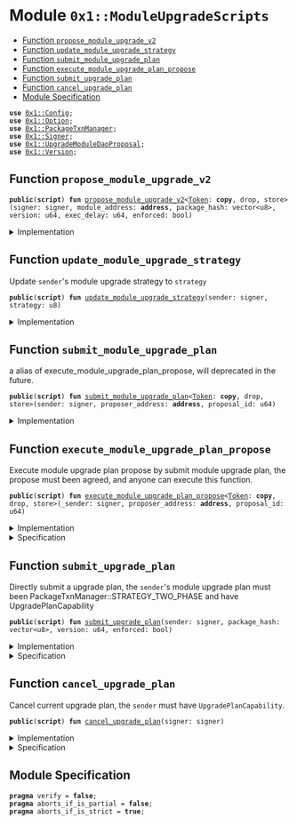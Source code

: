 
<a name="0x1_ModuleUpgradeScripts"></a>

# Module `0x1::ModuleUpgradeScripts`



-  [Function `propose_module_upgrade_v2`](#0x1_ModuleUpgradeScripts_propose_module_upgrade_v2)
-  [Function `update_module_upgrade_strategy`](#0x1_ModuleUpgradeScripts_update_module_upgrade_strategy)
-  [Function `submit_module_upgrade_plan`](#0x1_ModuleUpgradeScripts_submit_module_upgrade_plan)
-  [Function `execute_module_upgrade_plan_propose`](#0x1_ModuleUpgradeScripts_execute_module_upgrade_plan_propose)
-  [Function `submit_upgrade_plan`](#0x1_ModuleUpgradeScripts_submit_upgrade_plan)
-  [Function `cancel_upgrade_plan`](#0x1_ModuleUpgradeScripts_cancel_upgrade_plan)
-  [Module Specification](#@Module_Specification_0)


<pre><code><b>use</b> <a href="Config.md#0x1_Config">0x1::Config</a>;
<b>use</b> <a href="Option.md#0x1_Option">0x1::Option</a>;
<b>use</b> <a href="PackageTxnManager.md#0x1_PackageTxnManager">0x1::PackageTxnManager</a>;
<b>use</b> <a href="Signer.md#0x1_Signer">0x1::Signer</a>;
<b>use</b> <a href="UpgradeModuleDaoProposal.md#0x1_UpgradeModuleDaoProposal">0x1::UpgradeModuleDaoProposal</a>;
<b>use</b> <a href="Version.md#0x1_Version">0x1::Version</a>;
</code></pre>



<a name="0x1_ModuleUpgradeScripts_propose_module_upgrade_v2"></a>

## Function `propose_module_upgrade_v2`



<pre><code><b>public</b>(<b>script</b>) <b>fun</b> <a href="ModuleUpgradeScripts.md#0x1_ModuleUpgradeScripts_propose_module_upgrade_v2">propose_module_upgrade_v2</a>&lt;<a href="Token.md#0x1_Token">Token</a>: <b>copy</b>, drop, store&gt;(signer: signer, module_address: <b>address</b>, package_hash: vector&lt;u8&gt;, version: u64, exec_delay: u64, enforced: bool)
</code></pre>



<details>
<summary>Implementation</summary>


<pre><code><b>public</b>(<b>script</b>) <b>fun</b> <a href="ModuleUpgradeScripts.md#0x1_ModuleUpgradeScripts_propose_module_upgrade_v2">propose_module_upgrade_v2</a>&lt;<a href="Token.md#0x1_Token">Token</a>: <b>copy</b> + drop + store&gt;(
    signer: signer,
    module_address: <b>address</b>,
    package_hash: vector&lt;u8&gt;,
    version: u64,
    exec_delay: u64,
    enforced: bool,
) {
    <a href="UpgradeModuleDaoProposal.md#0x1_UpgradeModuleDaoProposal_propose_module_upgrade_v2">UpgradeModuleDaoProposal::propose_module_upgrade_v2</a>&lt;<a href="Token.md#0x1_Token">Token</a>&gt;(
        &signer,
        module_address,
        package_hash,
        version,
        exec_delay,
        enforced
    );
}
</code></pre>



</details>

<a name="0x1_ModuleUpgradeScripts_update_module_upgrade_strategy"></a>

## Function `update_module_upgrade_strategy`

Update <code>sender</code>'s module upgrade strategy to <code>strategy</code>


<pre><code><b>public</b>(<b>script</b>) <b>fun</b> <a href="ModuleUpgradeScripts.md#0x1_ModuleUpgradeScripts_update_module_upgrade_strategy">update_module_upgrade_strategy</a>(sender: signer, strategy: u8)
</code></pre>



<details>
<summary>Implementation</summary>


<pre><code><b>public</b>(<b>script</b>) <b>fun</b> <a href="ModuleUpgradeScripts.md#0x1_ModuleUpgradeScripts_update_module_upgrade_strategy">update_module_upgrade_strategy</a>(
    sender: signer,
    strategy: u8,
) {
    // 1. check version
    <b>if</b> (strategy == <a href="PackageTxnManager.md#0x1_PackageTxnManager_get_strategy_two_phase">PackageTxnManager::get_strategy_two_phase</a>()) {
        <b>if</b> (!<a href="Config.md#0x1_Config_config_exist_by_address">Config::config_exist_by_address</a>&lt;<a href="Version.md#0x1_Version_Version">Version::Version</a>&gt;(<a href="Signer.md#0x1_Signer_address_of">Signer::address_of</a>(&sender))) {
            <a href="Config.md#0x1_Config_publish_new_config">Config::publish_new_config</a>&lt;<a href="Version.md#0x1_Version_Version">Version::Version</a>&gt;(&sender, <a href="Version.md#0x1_Version_new_version">Version::new_version</a>(1));
        }
    };

    // 2. <b>update</b> strategy
    <a href="PackageTxnManager.md#0x1_PackageTxnManager_update_module_upgrade_strategy">PackageTxnManager::update_module_upgrade_strategy</a>(
        &sender,
        strategy,
        <a href="Option.md#0x1_Option_none">Option::none</a>&lt;u64&gt;(),
    );
}
</code></pre>



</details>

<a name="0x1_ModuleUpgradeScripts_submit_module_upgrade_plan"></a>

## Function `submit_module_upgrade_plan`

a alias of execute_module_upgrade_plan_propose, will deprecated in the future.


<pre><code><b>public</b>(<b>script</b>) <b>fun</b> <a href="ModuleUpgradeScripts.md#0x1_ModuleUpgradeScripts_submit_module_upgrade_plan">submit_module_upgrade_plan</a>&lt;<a href="Token.md#0x1_Token">Token</a>: <b>copy</b>, drop, store&gt;(sender: signer, proposer_address: <b>address</b>, proposal_id: u64)
</code></pre>



<details>
<summary>Implementation</summary>


<pre><code><b>public</b>(<b>script</b>) <b>fun</b> <a href="ModuleUpgradeScripts.md#0x1_ModuleUpgradeScripts_submit_module_upgrade_plan">submit_module_upgrade_plan</a>&lt;<a href="Token.md#0x1_Token">Token</a>: <b>copy</b> + drop + store&gt;(
    sender: signer,
    proposer_address: <b>address</b>,
    proposal_id: u64,
) {
    <a href="ModuleUpgradeScripts.md#0x1_ModuleUpgradeScripts_execute_module_upgrade_plan_propose">Self::execute_module_upgrade_plan_propose</a>&lt;<a href="Token.md#0x1_Token">Token</a>&gt;(sender, proposer_address, proposal_id);
}
</code></pre>



</details>

<a name="0x1_ModuleUpgradeScripts_execute_module_upgrade_plan_propose"></a>

## Function `execute_module_upgrade_plan_propose`

Execute module upgrade plan propose by submit module upgrade plan, the propose must been agreed, and anyone can execute this function.


<pre><code><b>public</b>(<b>script</b>) <b>fun</b> <a href="ModuleUpgradeScripts.md#0x1_ModuleUpgradeScripts_execute_module_upgrade_plan_propose">execute_module_upgrade_plan_propose</a>&lt;<a href="Token.md#0x1_Token">Token</a>: <b>copy</b>, drop, store&gt;(_sender: signer, proposer_address: <b>address</b>, proposal_id: u64)
</code></pre>



<details>
<summary>Implementation</summary>


<pre><code><b>public</b>(<b>script</b>) <b>fun</b> <a href="ModuleUpgradeScripts.md#0x1_ModuleUpgradeScripts_execute_module_upgrade_plan_propose">execute_module_upgrade_plan_propose</a>&lt;<a href="Token.md#0x1_Token">Token</a>: <b>copy</b> + drop + store&gt;(
    _sender: signer,
    proposer_address: <b>address</b>,
    proposal_id: u64,
) {
    <a href="UpgradeModuleDaoProposal.md#0x1_UpgradeModuleDaoProposal_submit_module_upgrade_plan">UpgradeModuleDaoProposal::submit_module_upgrade_plan</a>&lt;<a href="Token.md#0x1_Token">Token</a>&gt;(proposer_address, proposal_id);
}
</code></pre>



</details>

<details>
<summary>Specification</summary>



<pre><code><b>pragma</b> verify = <b>false</b>;
</code></pre>



</details>

<a name="0x1_ModuleUpgradeScripts_submit_upgrade_plan"></a>

## Function `submit_upgrade_plan`

Directly submit a upgrade plan, the <code>sender</code>'s module upgrade plan must been PackageTxnManager::STRATEGY_TWO_PHASE and have UpgradePlanCapability


<pre><code><b>public</b>(<b>script</b>) <b>fun</b> <a href="ModuleUpgradeScripts.md#0x1_ModuleUpgradeScripts_submit_upgrade_plan">submit_upgrade_plan</a>(sender: signer, package_hash: vector&lt;u8&gt;, version: u64, enforced: bool)
</code></pre>



<details>
<summary>Implementation</summary>


<pre><code><b>public</b>(<b>script</b>) <b>fun</b> <a href="ModuleUpgradeScripts.md#0x1_ModuleUpgradeScripts_submit_upgrade_plan">submit_upgrade_plan</a>(sender: signer, package_hash: vector&lt;u8&gt;, version:u64, enforced: bool) {
    <a href="PackageTxnManager.md#0x1_PackageTxnManager_submit_upgrade_plan_v2">PackageTxnManager::submit_upgrade_plan_v2</a>(&sender, package_hash, version, enforced);
}
</code></pre>



</details>

<details>
<summary>Specification</summary>



<pre><code><b>pragma</b> verify = <b>false</b>;
</code></pre>



</details>

<a name="0x1_ModuleUpgradeScripts_cancel_upgrade_plan"></a>

## Function `cancel_upgrade_plan`

Cancel current upgrade plan, the <code>sender</code> must have <code>UpgradePlanCapability</code>.


<pre><code><b>public</b>(<b>script</b>) <b>fun</b> <a href="ModuleUpgradeScripts.md#0x1_ModuleUpgradeScripts_cancel_upgrade_plan">cancel_upgrade_plan</a>(signer: signer)
</code></pre>



<details>
<summary>Implementation</summary>


<pre><code><b>public</b>(<b>script</b>) <b>fun</b> <a href="ModuleUpgradeScripts.md#0x1_ModuleUpgradeScripts_cancel_upgrade_plan">cancel_upgrade_plan</a>(
    signer: signer,
) {
    <a href="PackageTxnManager.md#0x1_PackageTxnManager_cancel_upgrade_plan">PackageTxnManager::cancel_upgrade_plan</a>(&signer);
}
</code></pre>



</details>

<details>
<summary>Specification</summary>



<pre><code><b>pragma</b> verify = <b>false</b>;
</code></pre>



</details>

<a name="@Module_Specification_0"></a>

## Module Specification



<pre><code><b>pragma</b> verify = <b>false</b>;
<b>pragma</b> aborts_if_is_partial = <b>false</b>;
<b>pragma</b> aborts_if_is_strict = <b>true</b>;
</code></pre>
